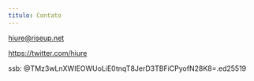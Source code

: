```yaml
---
titulo: Contato
---
```


hiure@riseup.net

https://twitter.com/hiure

ssb: @TMz3wLnXWIEOWUoLiE0tnqT8JerD3TBFiCPyofN28K8=.ed25519